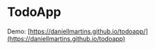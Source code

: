 # TodoApp

Demo: [https://daniellmartins.github.io/todoapp/](https://daniellmartins.github.io/todoapp)